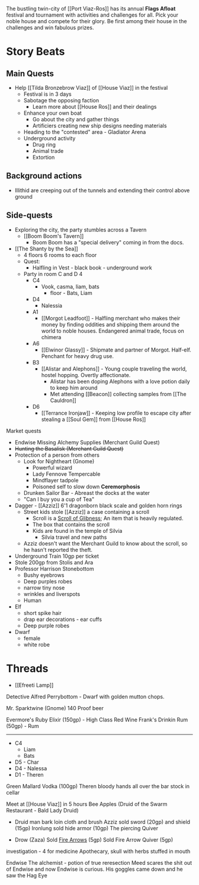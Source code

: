 The bustling twin-city of [[Port Viaz-Ros]] has its annual **Flags Afloat** festival and tournament with activities and challenges for all. Pick your noble house and compete for their glory. Be first among their house in the challenges and win fabulous prizes.

# Story Beats

## Main Quests
* Help [[Tilda Bronzebrow Viaz]] of [[House Viaz]] in the festival
	* Festival is in 3 days
	* Sabotage the opposing faction
		* Learn more about [[House Ros]] and their dealings
	* Enhance your own boat
		* Go about the city and gather things
		* Artificiers creating new ship designs needing materials
	* Heading to the "contested" area - Gladiator Arena
	* Underground activity
		* Drug ring
		* Animal trade
		* Extortion

## Background actions
* Illithid are creeping out of the tunnels and extending their control above ground

## Side-quests
* Exploring the city, the party stumbles across a Tavern
	* [[Boom Boom's Tavern]]
		* Boom Boom has a "special delivery" coming in from the docs.
* [[The Shanty by the Sea]]
	* 4 floors 6 rooms to each floor
	* Quest:
		* Halfling in Vest - black book - underground work
	* Party in room C and D 4
		* C4
			* Vook, casma, liam, bats
				* floor - Bats, Liam
		* D4
			* Nalessia
		* A1
			* [[Morgot Leadfoot]] - Halfling merchant who makes their money by finding oddities and shipping them around the world to noble houses. Endangered animal trade, focus on chimera
		* A6
			* [[Elwinor Glassy]] - Shipmate and partner of Morgot. Half-elf. Penchant for heavy drug use.
		* B3
			* [[Alistar and Alephons]] - Young couple traveling the world, hostel hopping. Overtly affectionate.
				* Alistar has been doping Alephons with a love potion daily to keep him around
				* Met attending [[Beacon]] collecting samples from [[The Cauldron]]
		* D6
			* [[Terrance Ironjaw]] - Keeping low profile to escape city after stealing a [[Soul Gem]] from [[House Ros]]

Market quests
- Endwise Missing Alchemy Supplies (Merchant Guild Quest)
- ~~Hunting the Basalisk (Merchant Guild Quest)~~
- Protection of a person from others 
	- Look for Nightheart (Gnome)
		- Powerful wizard
		- Lady Fennove Tempercable
		- Mindflayer tadpole
		- Poisoned self to slow down **Ceremorphosis**
	- Drunken Sailor Bar - Abreast the docks at the water
	- "Can I buy you a cup of Tea"
- Dagger - [[Azziz]] 6'1 dragonborn black scale and golden horn rings 
	-  Street kids stole [[Azziz]] a case containing a scroll
		- Scroll is a [Scroll of Glibness](https://www.dndbeyond.com/spells/glibness); An item that is heavily regulated.
		- The box that contains the scroll 
		- Kids are found in the temple of Silvia
			- Silvia travel and new paths
	- Azziz doesn't want the Merchant Guild to know about the scroll, so he hasn't reported the theft.
- Underground Train 10gp per ticket
- Stole 200gp from Stolis and Ara
- Professor Harrison Stonebottom
	- Bushy eyebrows
	- Deep purples robes
	- narrow tiny nose
	- wrinkles and liverspots
	- Human
- Elf
	- short spike hair
	- drap ear decorations - ear cuffs
	- Deep purple robes
- Dwarf
	- female
	- white robe

# Threads
* [[Efreeti Lamp]]

Detective Alfred Perrybottom - Dwarf with golden mutton chops. 

Mr. Sparktwine (Gnome)
140 Proof beer

Evermore's Ruby Elixir (150gp) - High Class Red Wine
Frank's Drinkin Rum (50gp) - Rum

--- 

- C4
	- Liam
	- Bats
- D5 - Char
- D4 - Nalessa
- D1 - Theren

Green Mallard Vodka (100gp)
Theren bloody hands all over the bar stock in cellar

Meet at [[House Viaz]] in 5 hours
Bee Apples (Druid of the Swarm Restaurant - Bald Lady Druid)
* Druid man bark loin cloth and brush 
Azziz sold sword (20gp) and shield (15gp)
Ironlung sold hide armor (10gp)
The piercing Quiver
- Drow (Zaza)
Sold [Fire Arrows](https://www.dandwiki.com/wiki/Fire_Arrows_(20)_(5e_Equipment)) (5gp)
Sold Fire Arrow Quiver (5gp)

investigation - 4 for medicine
Apothecary, skull with herbs stuffed in mouth

Endwise The alchemist - potion of true reresection 
Meed scares the shit out of Endwise and now Endwise is curious. His goggles came down and he saw the Hag Eye

